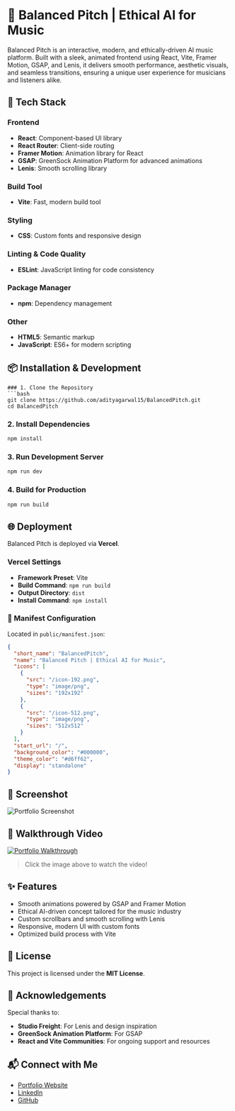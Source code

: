 # 🎵 Balanced Pitch | Ethical AI for Music

Balanced Pitch is an interactive, modern, and ethically-driven AI music platform. Built with a sleek, animated frontend using React, Vite, Framer Motion, GSAP, and Lenis, it delivers smooth performance, aesthetic visuals, and seamless transitions, ensuring a unique user experience for musicians and listeners alike.

## 🚀 Tech Stack

### Frontend
- **React**: Component-based UI library
- **React Router**: Client-side routing
- **Framer Motion**: Animation library for React
- **GSAP**: GreenSock Animation Platform for advanced animations
- **Lenis**: Smooth scrolling library

### Build Tool
- **Vite**: Fast, modern build tool

### Styling
- **CSS**: Custom fonts and responsive design

### Linting & Code Quality
- **ESLint**: JavaScript linting for code consistency

### Package Manager
- **npm**: Dependency management

### Other
- **HTML5**: Semantic markup
- **JavaScript**: ES6+ for modern scripting

## 📦 Installation & Development
```
### 1. Clone the Repository
```bash
git clone https://github.com/adityagarwal15/BalancedPitch.git
cd BalancedPitch
```

### 2. Install Dependencies
```bash
npm install
```

### 3. Run Development Server
```bash
npm run dev
```

### 4. Build for Production
```bash
npm run build
```

## 🌐 Deployment

Balanced Pitch is deployed via **Vercel**.

### Vercel Settings
- **Framework Preset**: Vite
- **Build Command**: `npm run build`
- **Output Directory**: `dist`
- **Install Command**: `npm install`

### 📱 Manifest Configuration
Located in `public/manifest.json`:
```json
{
  "short_name": "BalancedPitch",
  "name": "Balanced Pitch | Ethical AI for Music",
  "icons": [
    {
      "src": "/icon-192.png",
      "type": "image/png",
      "sizes": "192x192"
    },
    {
      "src": "/icon-512.png",
      "type": "image/png",
      "sizes": "512x512"
    }
  ],
  "start_url": "/",
  "background_color": "#000000",
  "theme_color": "#d6ff62",
  "display": "standalone"
}
```

## 📸 Screenshot
![Portfolio Screenshot](https://res.cloudinary.com/dcf0cpuqf/image/upload/v1735073629/Screenshot_2024-12-25_021950_eznls8.png)

## 🎥 Walkthrough Video
[![Portfolio Walkthrough](https://res.cloudinary.com/dcf0cpuqf/image/upload/v1735073629/Screenshot_2024-12-25_021950_eznls8.png)](https://res.cloudinary.com/dcf0cpuqf/video/upload/v1735073671/Portfolio_walkthrough_v2zpir.mp4)

> Click the image above to watch the video!

## ✨ Features
- Smooth animations powered by GSAP and Framer Motion
- Ethical AI-driven concept tailored for the music industry
- Custom scrollbars and smooth scrolling with Lenis
- Responsive, modern UI with custom fonts
- Optimized build process with Vite

## 📜 License
This project is licensed under the **MIT License**.

## 🙌 Acknowledgements
Special thanks to:
- **Studio Freight**: For Lenis and design inspiration
- **GreenSock Animation Platform**: For GSAP
- **React and Vite Communities**: For ongoing support and resources

## 📬 Connect with Me
- [Portfolio Website](https://adityagarwal.netlify.app/)
- [LinkedIn](https://www.linkedin.com/in/adityagarwal15)
- [GitHub](https://github.com/adityagarwal15)
```
